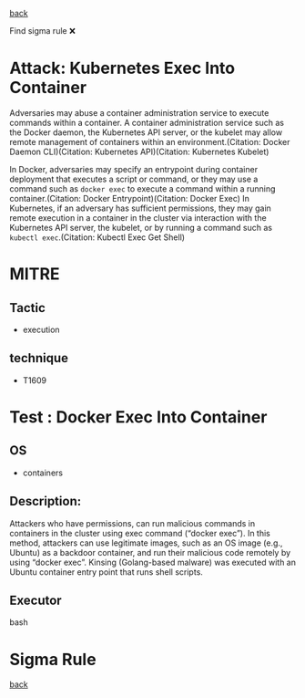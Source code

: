 
[back](../index.md)

Find sigma rule :x: 

# Attack: Kubernetes Exec Into Container 

Adversaries may abuse a container administration service to execute commands within a container. A container administration service such as the Docker daemon, the Kubernetes API server, or the kubelet may allow remote management of containers within an environment.(Citation: Docker Daemon CLI)(Citation: Kubernetes API)(Citation: Kubernetes Kubelet)

In Docker, adversaries may specify an entrypoint during container deployment that executes a script or command, or they may use a command such as <code>docker exec</code> to execute a command within a running container.(Citation: Docker Entrypoint)(Citation: Docker Exec) In Kubernetes, if an adversary has sufficient permissions, they may gain remote execution in a container in the cluster via interaction with the Kubernetes API server, the kubelet, or by running a command such as <code>kubectl exec</code>.(Citation: Kubectl Exec Get Shell)

# MITRE
## Tactic
  - execution


## technique
  - T1609


# Test : Docker Exec Into Container
## OS
  - containers


## Description:
Attackers who have permissions, can run malicious commands in containers in the cluster using exec command (“docker exec”). In this method, attackers can use legitimate images, such as an OS image (e.g., Ubuntu) as a backdoor container, and run their malicious code remotely by using “docker exec”. Kinsing (Golang-based malware) was executed with an Ubuntu container entry point that runs shell scripts.


## Executor
bash

# Sigma Rule


[back](../index.md)
